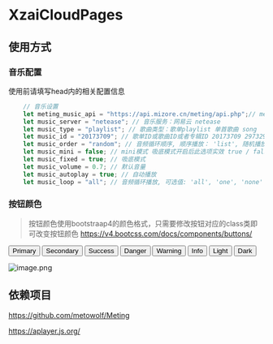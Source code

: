 # XzaiCloudPages

<!-- > QQ交流群：<a target="_blank" href="https://qm.qq.com/cgi-bin/qm/qr?k=-tso4BmPVXPSgqNjPhRCIg4GYZ8Llu_e&jump_from=webapi">962303102</a> -->

## 使用方式

### 音乐配置
使用前请填写head内的相关配置信息

```javascript
    // 音乐设置
    let meting_music_api = "https://api.mizore.cn/meting/api.php";// meting api
    let music_server = "netease"; // 音乐服务：网易云 netease 
    let music_type = "playlist"; // 歌曲类型：歌单playlist 单首歌曲 song  专辑 album
    let music_id = "20173709"; // 歌单ID或歌曲ID或者专辑ID 20173709 29732992
    let music_order = "random"; // 音频循环顺序, 顺序播放： 'list', 随机播放：'random'
    let music_mini = false; // mini模式 吸底模式开启后此选项实效 true / false
    let music_fixed = true; // 吸底模式
    let music_volume = 0.7; // 默认音量
    let music_autoplay = true; // 自动播放
    let music_loop = "all"; // 音频循环播放, 可选值: 'all', 'one', 'none'
```

### 按钮颜色

> 按钮颜色使用bootstraap4的颜色格式，只需要修改按钮对应的class类即可改变按钮颜色
> https://v4.bootcss.com/docs/components/buttons/



<button type="button" class="btn btn-primary">Primary</button>
<button type="button" class="btn btn-secondary">Secondary</button>
<button type="button" class="btn btn-success">Success</button>
<button type="button" class="btn btn-danger">Danger</button>
<button type="button" class="btn btn-warning">Warning</button>
<button type="button" class="btn btn-info">Info</button>
<button type="button" class="btn btn-light">Light</button>
<button type="button" class="btn btn-dark">Dark</button>

![image.png](https://s2.loli.net/2022/06/25/J7LnAZ9ScpwzH6X.png)

## 依赖项目

https://github.com/metowolf/Meting

https://aplayer.js.org/